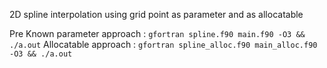 2D spline interpolation using grid point as parameter and as allocatable

Pre Known parameter approach :  `gfortran spline.f90 main.f90 -O3 && ./a.out`
Allocatable approach :  `gfortran spline_alloc.f90 main_alloc.f90 -O3 && ./a.out`